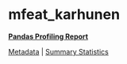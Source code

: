 # mfeat_karhunen

[**Pandas Profiling Report**](https://epistasislab.github.io/penn-ml-benchmarks/profile/mfeat_karhunen.html)

[Metadata](metadata.yaml) | [Summary Statistics](summary_stats.tsv)

